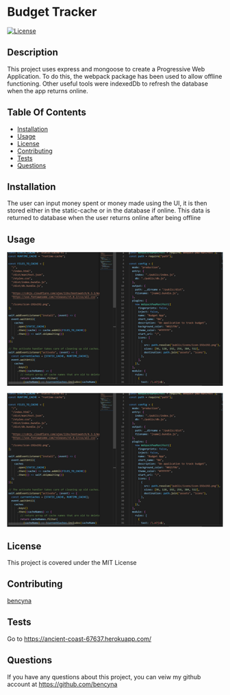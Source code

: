 # Budget Tracker

[![License](https://img.shields.io/badge/License-MIT-blue.svg)](https://opensource.org/licenses/MIT)

## Description

This project uses express and mongoose to create a Progressive Web Application. To do this, the webpack package has been used to allow offline functioning. Other useful tools were indexedDb to refresh the database when the app returns online.

## Table Of Contents

- [Installation](##Installation)
- [Usage](##Usage)
- [License](##License)
- [Contributing](##Contributing)
- [Tests](##Tests)
- [Questions](##Questions)

## Installation

The user can input money spent or money made using the UI, it is then stored either in the static-cache or in the database if online. This data is returned to database when the user returns online after being offline

## Usage

![image of service worker & webpack config](./assets/screenshot1.jpg)

![image of product](./assets/screenshot1.jpg)

## License

This project is covered under the MIT License

## Contributing

[bencyna](https://github.com/bencyna/)

## Tests

Go to https://ancient-coast-67637.herokuapp.com/

## Questions

If you have any questions about this project, you can veiw my github account at https://github.com/bencyna
